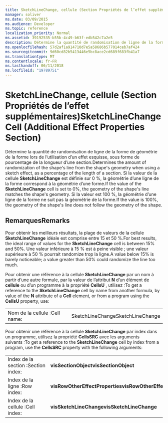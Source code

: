 ```yaml
---
title: SketchLineChange, cellule (Section Propriétés de l’effet supplémentaires)
manager: soliver
ms.date: 03/09/2015
ms.audience: Developer
ms.topic: reference
localization_priority: Normal
ms.assetid: 39192535-b55b-4c49-b63f-edb542c7a2e5
description: Détermine la quantité de randomisation de ligne de la forme de géométrie de la forme lors de l’utilisation d’un effet esquisse, sous forme de pourcentage de la longueur d’une section. Si la valeur de la cellule SketchLineChange est définie sur 0 %, la géométrie d’une ligne de la forme correspond à la géométrie d’une forme. Si la valeur est 100 %, la géométrie d’une ligne de la forme ne suit pas la géométrie de la forme.
ms.openlocfilehash: 57d2af1a914710d7e5a58686b577014ceb7af424
ms.sourcegitcommit: 9d60cd82b5413446e5bc8ace2cd689f683fb41a7
ms.translationtype: MT
ms.contentlocale: fr-FR
ms.lasthandoff: 06/11/2018
ms.locfileid: "19789751"
---
```

# <a name="sketchlinechange-cell-additional-effect-properties-section"></a><span data-ttu-id="290ef-105">SketchLineChange, cellule (Section Propriétés de l’effet supplémentaires)</span><span class="sxs-lookup"><span data-stu-id="290ef-105">SketchLineChange Cell (Additional Effect Properties Section)</span></span>

<span data-ttu-id="290ef-106">Détermine la quantité de randomisation de ligne de la forme de géométrie de la forme lors de l’utilisation d’un effet esquisse, sous forme de pourcentage de la longueur d’une section.</span><span class="sxs-lookup"><span data-stu-id="290ef-106">Determines the amount of randomization of the shape's line from the shape's geometry when using a sketch effect, as a percentage of the length of a section.</span></span> <span data-ttu-id="290ef-107">Si la valeur de la cellule **SketchLineChange** est définie sur 0 %, la géométrie d’une ligne de la forme correspond à la géométrie d’une forme.</span><span class="sxs-lookup"><span data-stu-id="290ef-107">If the value of the **SketchLineChange** cell is set to 0%, the geometry of the shape's line matches the shape's geometry.</span></span> <span data-ttu-id="290ef-108">Si la valeur est 100 %, la géométrie d’une ligne de la forme ne suit pas la géométrie de la forme.</span><span class="sxs-lookup"><span data-stu-id="290ef-108">If the value is 100%, the geometry of the shape's line does not follow the geometry of the shape.</span></span> 
  
## <a name="remarks"></a><span data-ttu-id="290ef-109">Remarques</span><span class="sxs-lookup"><span data-stu-id="290ef-109">Remarks</span></span>

<span data-ttu-id="290ef-110">Pour obtenir les meilleurs résultats, la plage de valeurs de la cellule **SketchLineChange** idéale est comprise entre 15 et 50 %.</span><span class="sxs-lookup"><span data-stu-id="290ef-110">For best results, the ideal range of values for the **SketchLineChange** cell is between 15% and 50%.</span></span> <span data-ttu-id="290ef-111">Une valeur inférieure à 15 % est à peine visible ; une valeur supérieure à 50 % pourrait randomize trop la ligne.</span><span class="sxs-lookup"><span data-stu-id="290ef-111">A value below 15% is barely noticeable; a value greater than 50% could randomize the line too much.</span></span> 
  
<span data-ttu-id="290ef-112">Pour obtenir une référence à la cellule **SketchLineChange** par un nom à partir d’une autre formule, par la valeur de l’attribut **N** d’un élément de **cellule** ou d’un programme à la propriété **CellsU** , utilisez :</span><span class="sxs-lookup"><span data-stu-id="290ef-112">To get a reference to the **SketchLineChange** cell by name from another formula, by value of the **N** attribute of a **Cell** element, or from a program using the **CellsU** property, use:</span></span> 
  
|||
|:-----|:-----|
| <span data-ttu-id="290ef-113">Nom de la cellule :</span><span class="sxs-lookup"><span data-stu-id="290ef-113">Cell name:</span></span>  <br/> | <span data-ttu-id="290ef-114">SketchLineChange</span><span class="sxs-lookup"><span data-stu-id="290ef-114">SketchLineChange</span></span>  <br/> |
   
<span data-ttu-id="290ef-115">Pour obtenir une référence à la cellule **SketchLineChange** par index dans un programme, utilisez la propriété **CellsSRC** avec les arguments suivants :</span><span class="sxs-lookup"><span data-stu-id="290ef-115">To get a reference to the **SketchLineChange** cell by index from a program, use the **CellsSRC** property with the following arguments:</span></span> 
  
|||
|:-----|:-----|
| <span data-ttu-id="290ef-116">Index de la section :</span><span class="sxs-lookup"><span data-stu-id="290ef-116">Section index:</span></span>  <br/> |<span data-ttu-id="290ef-117">**visSectionObject**</span><span class="sxs-lookup"><span data-stu-id="290ef-117">**visSectionObject**</span></span> <br/> |
| <span data-ttu-id="290ef-118">Index de la ligne :</span><span class="sxs-lookup"><span data-stu-id="290ef-118">Row index:</span></span>  <br/> |<span data-ttu-id="290ef-119">**visRowOtherEffectProperties**</span><span class="sxs-lookup"><span data-stu-id="290ef-119">**visRowOtherEffectProperties**</span></span> <br/> |
| <span data-ttu-id="290ef-120">Index de la cellule :</span><span class="sxs-lookup"><span data-stu-id="290ef-120">Cell index:</span></span>  <br/> |<span data-ttu-id="290ef-121">**visSketchLineChange**</span><span class="sxs-lookup"><span data-stu-id="290ef-121">**visSketchLineChange**</span></span> <br/> |
   

